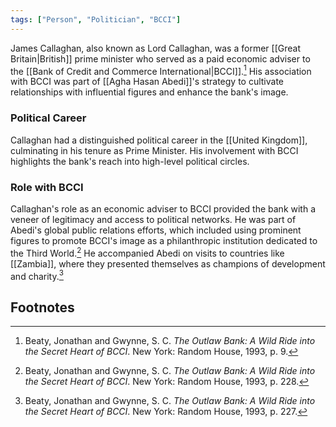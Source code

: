 ```yaml
---
tags: ["Person", "Politician", "BCCI"]
---
```

James Callaghan, also known as Lord Callaghan, was a former [[Great Britain|British]] prime minister who served as a paid economic adviser to the [[Bank of Credit and Commerce International|BCCI]].[^1] His association with BCCI was part of [[Agha Hasan Abedi]]'s strategy to cultivate relationships with influential figures and enhance the bank's image.

### Political Career

Callaghan had a distinguished political career in the [[United Kingdom]], culminating in his tenure as Prime Minister. His involvement with BCCI highlights the bank's reach into high-level political circles.

### Role with BCCI

Callaghan's role as an economic adviser to BCCI provided the bank with a veneer of legitimacy and access to political networks. He was part of Abedi's global public relations efforts, which included using prominent figures to promote BCCI's image as a philanthropic institution dedicated to the Third World.[^2] He accompanied Abedi on visits to countries like [[Zambia]], where they presented themselves as champions of development and charity.[^3]

## Footnotes

[^1]: Beaty, Jonathan and Gwynne, S. C. *The Outlaw Bank: A Wild Ride into the Secret Heart of BCCI*. New York: Random House, 1993, p. 9.
[^2]: Beaty, Jonathan and Gwynne, S. C. *The Outlaw Bank: A Wild Ride into the Secret Heart of BCCI*. New York: Random House, 1993, p. 228.
[^3]: Beaty, Jonathan and Gwynne, S. C. *The Outlaw Bank: A Wild Ride into the Secret Heart of BCCI*. New York: Random House, 1993, p. 227.
